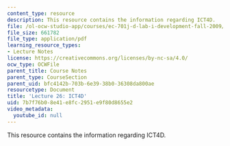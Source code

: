 ```yaml
---
content_type: resource
description: This resource contains the information regarding ICT4D.
file: /ol-ocw-studio-app/courses/ec-701j-d-lab-i-development-fall-2009/7b7f76b08e41e8fc2951e9f80d8655e2_MITEC_701JF09_lec26_nb.pdf
file_size: 661782
file_type: application/pdf
learning_resource_types:
- Lecture Notes
license: https://creativecommons.org/licenses/by-nc-sa/4.0/
ocw_type: OCWFile
parent_title: Course Notes
parent_type: CourseSection
parent_uid: bfc4142b-703b-6e39-38b0-36308da800ae
resourcetype: Document
title: 'Lecture 26: ICT4D'
uid: 7b7f76b0-8e41-e8fc-2951-e9f80d8655e2
video_metadata:
  youtube_id: null
---
```

This resource contains the information regarding ICT4D.